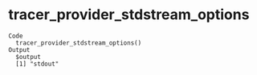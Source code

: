 # tracer_provider_stdstream_options

    Code
      tracer_provider_stdstream_options()
    Output
      $output
      [1] "stdout"
      

